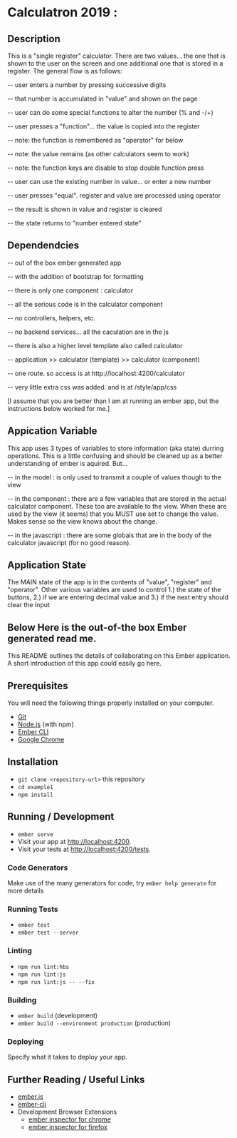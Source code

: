 # Calculatron 2019 :

## Description

This is a "single register" calculator.  There are two values... the one that is shown to the user on the screen and one additional one that is stored in a register.  The general flow is as follows:

-- user enters a number by pressing successive digits

-- that number is accumulated in "value" and shown on the page

-- user can do some special functions to alter the number (% and -/+)

-- user presses a "function"... the value is copied into the register

-- note: the function is remembered as "operator" for below

-- note: the value remains (as other calculators seem to work)

-- note: the function keys are disable to stop double function press

-- user can use the existing number in value... or enter a new number

-- user presses "equal".  register and value are processed using operator

-- the result is shown in value and register is cleared

-- the state returns to "number entered state"


## Dependendcies

-- out of the box ember generated app

-- with the addition of bootstrap for formatting

-- there is only one component : calculator

-- all the serious code is in the calculator component

-- no controllers, helpers, etc.

-- no backend services... all the caculation are in the js

-- there is also a higher level template also called calculator

-- application >> calculator (template) >> calculator (component)

-- one route. so access is at http://localhost:4200/calculator

-- very little extra css was added. and is at /style/app/css

[I assume that you are better than I am at running an ember app, but the instructions below worked for me.]

## Appication Variable

This app uses 3 types of variables to store information (aka state) durring operations.  This is a little confusing and should be cleaned up as a better understanding of ember is aquired.  But...

-- in the model : is only used to transmit a couple of values though to the view

-- in the component : there are a few variables that are stored in the actual calculator component.  These too are available to the view.  When these are used by the view (it seems) that you MUST use set to change the value.  Makes sense so the view knows about the change.

-- in the javascript : there are some globals that are in the body of the calculator javascript (for no good reason).

## Application State

The MAIN state of the app is in the contents of "value", "register" and "operator".  Other various variables are used to control 1.) the state of the buttons, 2.) if we are entering decimal value and 3.) if the next entry should clear the input

## Below Here is the out-of-the box Ember generated read me.

This README outlines the details of collaborating on this Ember application.
A short introduction of this app could easily go here.

## Prerequisites

You will need the following things properly installed on your computer.

* [Git](https://git-scm.com/)
* [Node.js](https://nodejs.org/) (with npm)
* [Ember CLI](https://ember-cli.com/)
* [Google Chrome](https://google.com/chrome/)

## Installation

* `git clone <repository-url>` this repository
* `cd example1`
* `npm install`

## Running / Development

* `ember serve`
* Visit your app at [http://localhost:4200](http://localhost:4200).
* Visit your tests at [http://localhost:4200/tests](http://localhost:4200/tests).

### Code Generators

Make use of the many generators for code, try `ember help generate` for more details

### Running Tests

* `ember test`
* `ember test --server`

### Linting

* `npm run lint:hbs`
* `npm run lint:js`
* `npm run lint:js -- --fix`

### Building

* `ember build` (development)
* `ember build --environment production` (production)

### Deploying

Specify what it takes to deploy your app.

## Further Reading / Useful Links

* [ember.js](https://emberjs.com/)
* [ember-cli](https://ember-cli.com/)
* Development Browser Extensions
  * [ember inspector for chrome](https://chrome.google.com/webstore/detail/ember-inspector/bmdblncegkenkacieihfhpjfppoconhi)
  * [ember inspector for firefox](https://addons.mozilla.org/en-US/firefox/addon/ember-inspector/)
